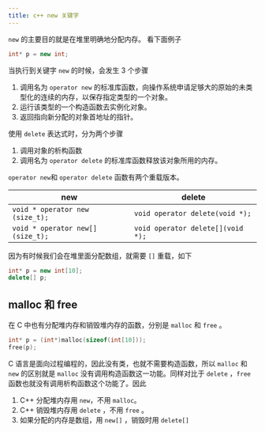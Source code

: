 ```yaml
---
title: c++ new 关键字
---
```


`new` 的主要目的就是在堆里明确地分配内存。 看下面例子

```c++
int* p = new int;
```

当执行到关键字 `new` 的时候，会发生 3 个步骤

1. 调用名为 `operator new` 的标准库函数，向操作系统申请足够大的原始的未类型化的连续的内存，以保存指定类型的一个对象。
2. 运行该类型的一个构造函数去实例化对象。
3. 返回指向新分配的对象首地址的指针。

使用 `delete` 表达式时，分为两个步骤

1. 调用对象的析构函数
2. 调用名为 `operator delete` 的标准库函数释放该对象所用的内存。

`operator new`和 `operator delete` 函数有两个重载版本。

| new                              | delete                            |
| -------------------------------- | --------------------------------- |
| `void * operator new (size_t);`  | `void operator delete(void *);`   |
| `void * operator new[](size_t);` | `void operator delete[](void *);` |

因为有时候我们会在堆里面分配数组，就需要 `[]` 重载，如下

```c++
int* p = new int[10];
delete[] p;
```

## malloc 和 free

在 C 中也有分配堆内存和销毁堆内存的函数，分别是 `malloc` 和 `free` 。

```c++
int* p = (int*)malloc(sizeof(int[10]));
free(p);
```

C 语言是面向过程编程的，因此没有类，也就不需要构造函数，所以 `malloc` 和 `new` 的区别就是 `malloc` 没有调用构造函数这一功能。同样对比于 `delete` ，`free` 函数也就没有调用析构函数这个功能了。因此

1. C++ 分配堆内存用 `new`，不用 `malloc`。
2. C++ 销毁堆内存用 `delete` ，不用 `free` 。
3. 如果分配的内存是数组，用 `new[]` ，销毁时用 `delete[]`